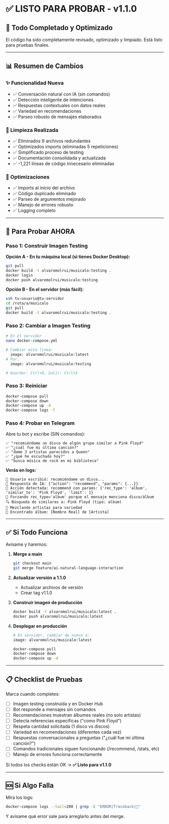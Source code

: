 # ✅ LISTO PARA PROBAR - v1.1.0

## 🎉 Todo Completado y Optimizado

El código ha sido completamente revisado, optimizado y limpiado. Está listo para pruebas finales.

---

## 📊 Resumen de Cambios

### ✨ Funcionalidad Nueva
- ✅ Conversación natural con IA (sin comandos)
- ✅ Detección inteligente de intenciones
- ✅ Respuestas contextuales con datos reales
- ✅ Variedad en recomendaciones
- ✅ Parseo robusto de mensajes elaborados

### 🧹 Limpieza Realizada
- ✅ Eliminados 9 archivos redundantes
- ✅ Optimizados imports (eliminadas 5 repeticiones)
- ✅ Simplificado proceso de testing
- ✅ Documentación consolidada y actualizada
- ✅ -1,221 líneas de código innecesario eliminadas

### 🔧 Optimizaciones
- ✅ Imports al inicio del archivo
- ✅ Código duplicado eliminado
- ✅ Parseo de argumentos mejorado
- ✅ Manejo de errores robusto
- ✅ Logging completo

---

## 🚀 Para Probar AHORA

### Paso 1: Construir Imagen Testing

**Opción A - En tu máquina local (si tienes Docker Desktop):**
```bash
git pull
docker build -t alvaromolrui/musicalo:testing .
docker login
docker push alvaromolrui/musicalo:testing
```

**Opción B - En el servidor (más fácil):**
```bash
ssh tu-usuario@tu-servidor
cd /ruta/a/musicalo
git pull
docker build -t alvaromolrui/musicalo:testing .
```

### Paso 2: Cambiar a Imagen Testing

```bash
# En el servidor
nano docker-compose.yml

# Cambiar esta línea:
  image: alvaromolrui/musicalo:latest
# Por:
  image: alvaromolrui/musicalo:testing

# Guardar: Ctrl+O, Salir: Ctrl+X
```

### Paso 3: Reiniciar

```bash
docker-compose pull
docker-compose down
docker-compose up -d
docker-compose logs -f
```

### Paso 4: Probar en Telegram

Abre tu bot y escribe (SIN comandos):

```
✅ "recomiéndame un disco de algún grupo similar a Pink Floyd"
✅ "¿cuál fue mi última canción?"
✅ "dame 3 artistas parecidos a Queen"
✅ "¿qué he escuchado hoy?"
✅ "busca música de rock en mi biblioteca"
```

**Verás en logs:**
```
🤖 Usuario escribió: recomiéndame un disco...
🤖 Respuesta de IA: {"action": "recommend", "params": {...}}
🤖 Acción detectada: recommend con params: {'rec_type': 'album', 'similar_to': 'Pink Floyd', 'limit': 1}
🔧 Forzando rec_type='album' porque el mensaje menciona disco/álbum
🔍 Búsqueda de similares a: Pink Floyd (tipo: album)
🎲 Mezclando artistas para variedad
📀 Encontrado álbum: [Nombre Real] de [Artista]
```

---

## ✅ Si Todo Funciona

Avísame y haremos:

1. **Merge a main**
   ```bash
   git checkout main
   git merge feature/ai-natural-language-interaction
   ```

2. **Actualizar versión a 1.1.0**
   - Actualizar archivos de versión
   - Crear tag v1.1.0

3. **Construir imagen de producción**
   ```bash
   docker build -t alvaromolrui/musicalo:latest .
   docker push alvaromolrui/musicalo:latest
   ```

4. **Desplegar en producción**
   ```bash
   # En servidor, cambiar de nuevo a:
   image: alvaromolrui/musicalo:latest
   
   docker-compose pull
   docker-compose down
   docker-compose up -d
   ```

---

## 📋 Checklist de Pruebas

Marca cuando completes:

- [ ] Imagen testing construida y en Docker Hub
- [ ] Bot responde a mensajes sin comandos
- [ ] Recomendaciones muestran álbumes reales (no solo artistas)
- [ ] Detecta referencias específicas ("como Pink Floyd")
- [ ] Respeta cantidad solicitada (1 disco vs discos)
- [ ] Variedad en recomendaciones (diferentes cada vez)
- [ ] Respuestas conversacionales a preguntas ("¿cuál fue mi última canción?")
- [ ] Comandos tradicionales siguen funcionando (/recommend, /stats, etc)
- [ ] Manejo de errores funciona correctamente

Si todos los checks están OK → **✅ Listo para v1.1.0**

---

## 🆘 Si Algo Falla

Mira los logs:
```bash
docker-compose logs --tail=200 | grep -E "ERROR|Traceback|🤖"
```

Y avísame qué error sale para arreglarlo antes del merge.

